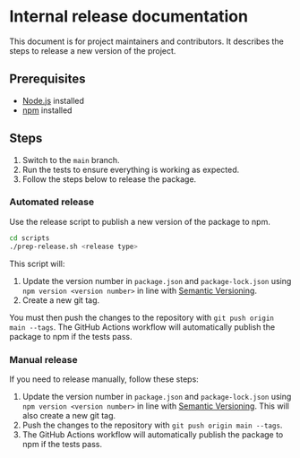 # Internal release documentation

This document is for project maintainers and contributors. It describes the steps to release a new version of the project.

## Prerequisites

- [Node.js](https://nodejs.org) installed
- [npm](https://www.npmjs.com/get-npm) installed

## Steps

1. Switch to the `main` branch.
2. Run the tests to ensure everything is working as expected.
3. Follow the steps below to release the package.

### Automated release

Use the release script to publish a new version of the package to npm.

```bash
cd scripts
./prep-release.sh <release type>
```

This script will:

1. Update the version number in `package.json` and `package-lock.json` using `npm version <version number>` in line with [Semantic Versioning](https://semver.org/).
2. Create a new git tag.

You must then push the changes to the repository with `git push origin main --tags`. The GitHub Actions workflow will automatically publish the package to npm if the tests pass.

### Manual release

If you need to release manually, follow these steps:

1. Update the version number in `package.json` and `package-lock.json` using `npm version <version number>` in line with [Semantic Versioning](https://semver.org/). This will also create a new git tag.
2. Push the changes to the repository with `git push origin main --tags`. 
3. The GitHub Actions workflow will automatically publish the package to npm if the tests pass.
